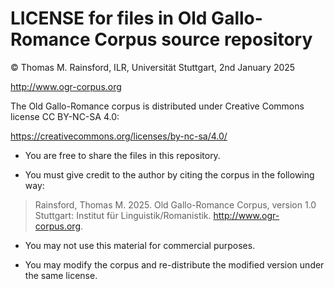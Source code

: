 LICENSE for files in Old Gallo-Romance Corpus source repository
===============================================================
© Thomas M. Rainsford, ILR, Universität Stuttgart, 2nd January 2025

http://www.ogr-corpus.org

The Old Gallo-Romance corpus is distributed under Creative Commons license
CC BY-NC-SA 4.0:

https://creativecommons.org/licenses/by-nc-sa/4.0/

* You are free to share the files in this repository.

* You must give credit to the author by citing the corpus in the following way:

> Rainsford, Thomas M. 2025. Old Gallo-Romance Corpus, version 1.0
> Stuttgart: Institut für Linguistik/Romanistik. <http://www.ogr-corpus.org>.
		
* You may not use this material for commercial purposes.

* You may modify the corpus and re-distribute the modified version under the same
	license.
